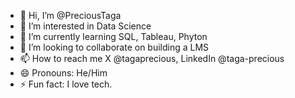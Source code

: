 - 👋 Hi, I’m @PreciousTaga
- 👀 I’m interested in Data Science
- 🌱 I’m currently learning SQL, Tableau, Phyton
- 💞️ I’m looking to collaborate on building a LMS
- 📫 How to reach me X @tagaprecious, LinkedIn @taga-precious
- 😄 Pronouns: He/Him
- ⚡ Fun fact: I love tech. 

<!---
PreciousTaga/PreciousTaga is a ✨ special ✨ repository because its `README.md` (this file) appears on your GitHub profile.
You can click the Preview link to take a look at your changes.
--->
